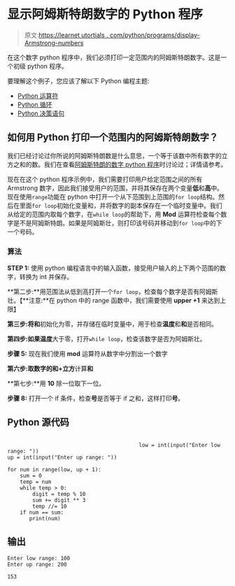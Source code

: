 # 显示阿姆斯特朗数字的 Python 程序

> 原文:[https://learnet utortials . com/python/programs/display-Armstrong-numbers](https://learnetutorials.com/python/programs/display-armstrong-numbers)

在这个数字 python 程序中，我们必须打印一定范围内的阿姆斯特朗数字。这是一个初级 python 程序。

要理解这个例子，您应该了解以下 Python 编程主题:

*   [Python 运算符](../../python/python-operators "Python Operators")
*   [Python 循环](../../python/python-loop-tutorials "Loops in Python")
*   [Python 决策语句](../../python/decision-making-statements "Python decision making statements")

## 如何用 Python 打印一个范围内的阿姆斯特朗数字？

我们已经讨论过你所说的阿姆斯特朗数是什么意思，一个等于该数中所有数字的立方之和的数。我们在查看[阿姆斯特朗的数字 python 程序](../../python/programs/check-armstrong-number "Check Armstrong number program")时讨论过；详情请参考。

现在在这个 python 程序示例中，我们需要打印用户给定范围之间的所有 Armstrong 数字，因此我们接受用户的范围，并将其保存在两个变量**低**和**高**中。现在使用`range`功能在 python 中打开一个从下范围到上范围的`for loop`结构。然后在里面`for loop`初始化变量和，并将数字的副本保存在一个临时变量中。我们从给定的范围内取每个数字，在`while loop`的帮助下，用 **Mod** 运算符检查每个数字是不是阿姆斯特朗。如果是阿姆斯壮，则打印该号码并移动到`for loop`中的下一个号码。

### 算法

**STEP 1:** 使用 python 编程语言中的输入函数，接受用户输入的上下两个范围的数字，转换为 int 并保存。

**第二步:**用范围法从低到高打开一个`for loop`，检查每个数字是否有阿姆斯壮。【**注意:**在 python 中的 range 函数中，我们需要使用 **upper +1** 来达到上限】

**第三步:**将**和**初始化为零，并存储在临时变量中，用于检查**温度**和**和**是否相同。

**第四步:**如果**温度**大于零，打开`while loop`，检查该数字是否为阿姆斯壮。

**步骤 5:** 现在我们使用 **mod** 运算符从数字中分割出一个数字

**第六步:**取数字的**和+立方**计算**和**

**第七步:**用 **10** 除一位取下一位。

**步骤 8:** 打开一个 if 条件，检查**号**是否等于 if 之和，这样打印**号**。

## Python 源代码

```

                                          low = int(input("Enter low range: "))  
up = int(input("Enter up range: "))  

for num in range(low, up + 1):  
    sum = 0 
    temp = num  
    while temp > 0:  
        digit = temp % 10  
        sum += digit ** 3  
        temp //= 10  
    if num == sum:  
       print(num) 

```

## 输出

```
Enter low range: 100
Enter up range: 200

153 
```
